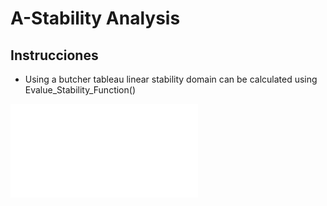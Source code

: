 # A-Stability Analysis

## Instrucciones

- Using a butcher tableau linear stability domain can be calculated using Evalue_Stability_Function()



![Gato ayudante](Figure1.pdf)